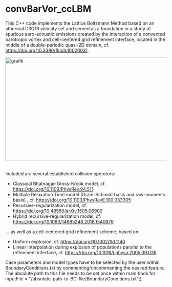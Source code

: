 # convBarVor_ccLBM
This C++ code implements the Lattice Boltzmann Method based on an athermal D3Q19 velocity set and served as a foundation in a study of spurious aero-acoustic emissions created by the interaction of a convected barotropic vortex and cell-centered grid refinement interface, located in the middle of a double-periodic quasi-2D domain, cf. https://doi.org/10.3390/fluids10020031.

<img width="550" height="323" alt="grafik" src="https://github.com/user-attachments/assets/a94b241d-e0ad-47cc-9a5c-9017ab0926de" />
<br />
<br />

Included are several established collision operators:
+ Classical Bhatnagar-Gross-Krook model, cf. https://doi.org/10.1103/PhysRev.94.511
+ Multiple Relaxation Time model (Gram-Schmidt basis and raw-moments basis) , cf. https://doi.org/10.1103/PhysRevE.100.033305
+ Recursive-regularization model, cf. https://doi.org/10.48550/arXiv.1505.06900
+ Hybrid recursive-regularization model, cf. https://doi.org/10.1080/14685248.2018.1540879

... as well as a cell-centered grid refinement scheme, based on:
+ Uniform explosion, cf. https://doi.org/10.1002/fld.1140
+ Linear interpolation during explosion of populations parallel to the refinement interface, cf. https://doi.org/10.1016/j.physa.2005.09.036

Case parameters and model types have to be selected by the user within BoundaryConditions.txt by commenting/uncommenting the desired feature. The absolute path to this file needs to be set once within main (look for inputFile = "/absolute-path-to-BC-file/BoundaryConditions.txt";).
